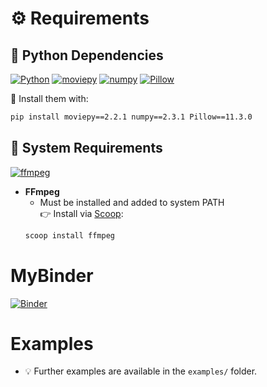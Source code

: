 # ⚙️ Requirements

## 🐍 Python Dependencies

[![Python](https://img.shields.io/badge/Python-3.13.5-blue?logo=python&logoColor=white)](https://www.python.org/)
[![moviepy](https://img.shields.io/badge/moviepy-2.2.1-brightgreen)](https://pypi.org/project/moviepy/)
[![numpy](https://img.shields.io/badge/numpy-1.26,<2.1-brightgreen)](https://pypi.org/project/numpy/)
[![Pillow](https://img.shields.io/badge/Pillow-gray)](https://pypi.org/project/Pillow/)

🚀 Install them with:

```bash
pip install moviepy==2.2.1 numpy==2.3.1 Pillow==11.3.0
```

## 🧰 System Requirements

[![ffmpeg](https://img.shields.io/badge/ffmpeg-✔️_required-success)](https://ffmpeg.org/)

- **FFmpeg**  
  - Must be installed and added to system PATH  
  👉 Install via [Scoop](https://scoop.sh/):
   ```bash
  scoop install ffmpeg
  ```

# MyBinder
[![Binder](https://mybinder.org/badge_logo.svg)](https://mybinder.org/v2/gh/pro-grammer-SD/fxpy/main?urlpath=%2Fdoc%2Ftree%2Fexamples%2Fnotebook%2Fexamples.ipynb)

# Examples

  - 💡 Further examples are available in the `examples/` folder.
